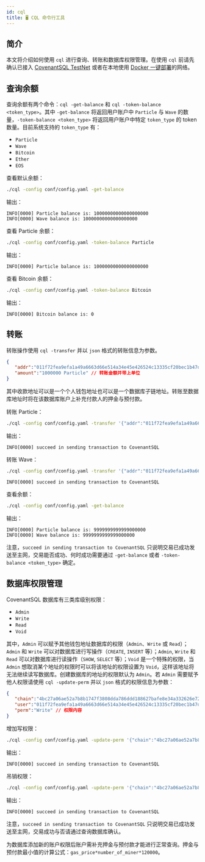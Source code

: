 ```yaml
---
id: cql
title: 🖥️ CQL 命令行工具
---
```


## 简介

本文将介绍如何使用 `cql` 进行查询、转账和数据库权限管理。在使用 `cql` 前请先确认已接入 [CovenantSQL TestNet](quickstart) 或者在本地使用 [Docker 一键部署](development)的网络。

## 查询余额

查询余额有两个命令：`cql -get-balance` 和 `cql -token-balance <token_type>`。其中 `-get-balance` 将返回用户账户中 `Particle` 与 `Wave` 的数量，`-token-balance <token_type>` 将返回用户账户中特定 `token_type` 的 token 数量。目前系统支持的 `token_type` 有：

- `Particle`
- `Wave`
- `Bitcoin`
- `Ether`
- `EOS`

查看默认余额：

```bash
./cql -config conf/config.yaml -get-balance
```

输出：

```
INFO[0000] Particle balance is: 10000000000000000000
INFO[0000] Wave balance is: 10000000000000000000
```

查看 Particle 余额：

```bash
./cql -config conf/config.yaml -token-balance Particle
```

输出：

```
INFO[0000] Particle balance is: 10000000000000000000
```

查看 Bitcoin 余额：

```bash
./cql -config conf/config.yaml -token-balance Bitcoin
```

输出：

```
INFO[0000] Bitcoin balance is: 0
```

## 转账

转账操作使用 `cql -transfer` 并以 `json` 格式的转账信息为参数。

```json
{
   "addr":"011f72fea9efa1a49a6663d66e514a34e45e426524c13335cf20bec1b47d10d6", // 收款地址
   "amount":"1000000 Particle" // 转账金额并带上单位
}
```

其中收款地址可以是一个个人钱包地址也可以是一个数据库子链地址。转账至数据库地址时将在该数据库账户上补充付款人的押金与预付款。

转账 Particle：

```bash
./cql -config conf/config.yaml -transfer '{"addr":"011f72fea9efa1a49a6663d66e514a34e45e426524c13335cf20bec1b47d10d6","amount":"1000000 Particle"}'
```

输出：

```
INFO[0000] succeed in sending transaction to CovenantSQL
```

转账 Wave：

```bash
./cql -config conf/config.yaml -transfer '{"addr":"011f72fea9efa1a49a6663d66e514a34e45e426524c13335cf20bec1b47d10d6","amount":"1000000 Wave"}'
```

```
INFO[0000] succeed in sending transaction to CovenantSQL
```

查看余额： 

```bash
./cql -config conf/config.yaml -get-balance
```

输出：

```
INFO[0000] Particle balance is: 9999999999999000000
INFO[0000] Wave balance is: 9999999999999000000
```

注意，`succeed in sending transaction to CovenantSQL` 只说明交易已成功发送至主网，交易能否成功、何时成功需要通过 `-get-balance` 或者 `-token-balance <token_type>` 确定。

## 数据库权限管理

CovenantSQL 数据库有三类库级别权限：

- `Admin`
- `Write`
- `Read`
- `Void`

其中，`Admin` 可以赋予其他钱包地址数据库的权限（`Admin`、`Write` 或 `Read`）；`Admin` 和 `Write` 可以对数据库进行写操作（`CREATE`, `INSERT` 等）；`Admin`, `Write` 和 `Read` 可以对数据库进行读操作（`SHOW`, `SELECT` 等）；`Void` 是一个特殊的权限，当 `Admin` 想取消某个地址的权限时可以将该地址的权限设置为 `Void`，这样该地址将无法继续读写数据库。创建数据库的地址的权限默认为 `Admin`。若 `Admin` 需要赋予他人权限请使用 `cql -update-perm` 并以 `json` 格式的权限信息为参数：

```json
{
   "chain":"4bc27a06ae52a7b8b1747f3808dda786ddd188627bafe8e34a332626e7232ba5", // 需要进行权限变更的数据库地址
   "user":"011f72fea9efa1a49a6663d66e514a34e45e426524c13335cf20bec1b47d10d6", // 需要赋予权限的钱包地址
   "perm":"Write" // 权限内容
}
```

增加写权限：

```bash
./cql -config conf/config.yaml -update-perm '{"chain":"4bc27a06ae52a7b8b1747f3808dda786ddd188627bafe8e34a332626e7232ba5","user":"011f72fea9efa1a49a6663d66e514a34e45e426524c13335cf20bec1b47d10d6","perm":"Write"}'
```

输出：

```
INFO[0000] succeed in sending transaction to CovenantSQL
```

吊销权限：

```bash
./cql -config conf/config.yaml -update-perm '{"chain":"4bc27a06ae52a7b8b1747f3808dda786ddd188627bafe8e34a332626e7232ba5","user": "011f72fea9efa1a49a6663d66e514a34e45e426524c13335cf20bec1b47d10d6","perm":"Void"}'
```

输出：

```
INFO[0000] succeed in sending transaction to CovenantSQL
```

注意，`succeed in sending transaction to CovenantSQL` 只说明交易已成功发送至主网，交易成功与否请通过查询数据库确认。

为数据库添加新的账户权限后账户需补充押金与预付款才能进行正常查询。押金与预付款最小值的计算公式：`gas_price*number_of_miner*120000`。
